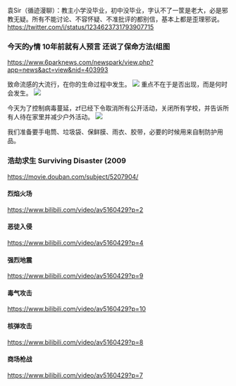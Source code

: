 袁Sir（循迹漫聊）：教主小学没毕业，初中没毕业，字认不了一筐是老大，必是邪教无疑。所有不能讨论、不容怀疑、不准批评的都别信，基本上都是歪理邪说。
https://twitter.com/i/status/1234623731793907715

### 今天的y情 10年前就有人预言 还说了保命方法(组图
https://www.6parknews.com/newspark/view.php?app=news&act=view&nid=403993

致命流感的大流行，在你的生命过程中发生。
![](https://web.popo8.com/202003/02/13/bd77fa135e.jpg)
重点不在于是否出现，而是何时会发生。
![](https://web.popo8.com/202003/02/16/146a8dc401.jpg)

今天为了控制病毒蔓延，zf已经下令取消所有公开活动，关闭所有学校，并告诉所有人待在家里并减少户外活动。
![](https://web.popo8.com/202003/02/13/137bcdd486.jpg)

我们准备要手电筒、垃圾袋、保鲜膜、雨衣、胶带，必要的时候用来自制防护用品。
### 浩劫求生 Surviving Disaster (2009
https://movie.douban.com/subject/5207904/
#### 烈焰火场
https://www.bilibili.com/video/av5160429?p=2
#### 恶徒入侵
https://www.bilibili.com/video/av5160429?p=4
#### 强烈地震
https://www.bilibili.com/video/av5160429?p=9
#### 毒气攻击
https://www.bilibili.com/video/av5160429?p=10
#### 核弹攻击
https://www.bilibili.com/video/av5160429?p=8
#### 商场枪战
https://www.bilibili.com/video/av5160429?p=7
